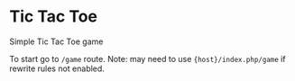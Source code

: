 # Tic Tac Toe
Simple Tic Tac Toe game

To start go to `/game` route. Note: may need to use `{host}/index.php/game` if rewrite rules not enabled.
